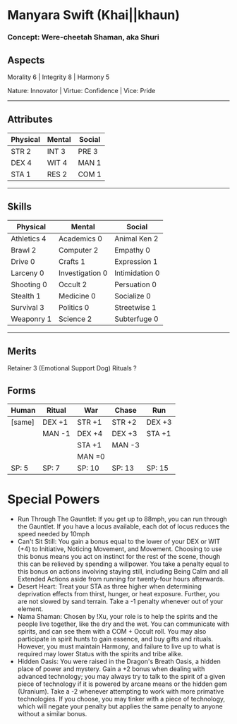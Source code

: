 Manyara Swift (Khai||khaun)
=========

### Concept: Were-cheetah Shaman, aka Shuri


Aspects
-------

Morality 6 | Integrity 8 | Harmony 5

Nature: Innovator | Virtue: Confidence | Vice: Pride 


* * * * * * * * * * * * * * * * * * * * * 

Attributes
----------

| Physical | Mental | Social |
|----------|--------|--------|
| STR 2 | INT 3 | PRE 3 |
| DEX 4 | WIT 4 | MAN 1 |
| STA 1 | RES 2 | COM 1 |


* * * * * * * * * * * * * * * * * * * * * 

Skills
-----------

| Physical | Mental | Social |
|----------|--------|--------|
| Athletics 4 | Academics 0 | Animal Ken 2 |
| Brawl 2 | Computer 2 | Empathy 0 |
| Drive 0 | Crafts 1 | Expression 1 |
| Larceny 0 | Investigation 0 | Intimidation 0 |
| Shooting 0 | Occult 2 | Persuation 0 |
| Stealth 1 | Medicine 0 | Socialize 0 |
| Survival 3 | Politics 0 | Streetwise 1 |
| Weaponry 1 | Science 2 | Subterfuge 0 | 


* * * * * * * * * * * * * * * * * * * * * 

Merits
------

Retainer 3 (Emotional Support Dog)
Rituals ?


Forms
------

| Human | Ritual | War | Chase | Run |
|-------|--------|-----|-------|----|
| [same] | DEX +1 | STR +1 | STR +2 | DEX +3 |
|        | MAN -1 | DEX +4 | DEX +3 | STA +1 |
|        |        | STA +1 | MAN -3 |        |
|        |        | MAN =0 |        |        |
| SP: 5  | SP: 7  | SP: 10 | SP: 13 | SP: 15 |         


Special Powers
============
* Run Through The Gauntlet: If you get up to 88mph, you can run through the Gauntlet.  If you have a locus available, each dot of locus reduces the speed needed by 10mph
* Can't Sit Still: You gain a bonus equal to the lower of your DEX or WIT (+4) to Initiative, Noticing Movement, and Movement.  Choosing to use this bonus means you act on instinct for the rest of the scene, though this can be relieved by spending a willpower.  You take a penalty equal to this bonus on actions involving staying still, including Being Calm and all Extended Actions aside from running for twenty-four hours afterwards.
* Desert Heart: Treat your STA as three higher when determining deprivation effects from thirst, hunger, or heat exposure.  Further, you are not slowed by sand terrain.  Take a -1 penalty whenever out of your element.
* Nama Shaman: Chosen by !Xu, your role is to help the spirits and the people live together, like the dry and the wet.  You can communicate with spirits, and can see them with a COM + Occult roll.  You may also participate in spirit hunts to gain essence, and buy gifts and rituals.  However, you must maintain Harmony, and failure to live up to what is required may lower Status with the spirits and tribe alike.
* Hidden Oasis: You were raised in the Dragon's Breath Oasis, a hidden place of power and mystery.  Gain a +2 bonus when dealing with advanced technology; you may always try to talk to the spirit of a given piece of technology if it is powered by arcane means or the hidden gem (Uranium).  Take a -2 whenever attempting to work with more primative technologies.  If you choose, you may tinker with a piece of technology, which will negate your penalty but applies the same penalty to anyone without a similar bonus.
